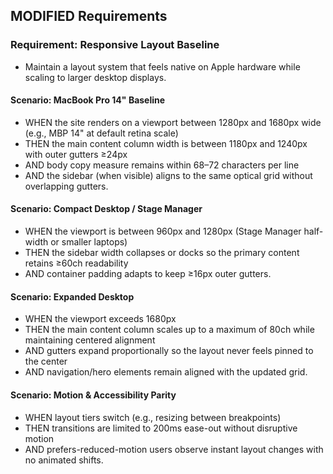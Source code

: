 ## MODIFIED Requirements

### Requirement: Responsive Layout Baseline

- Maintain a layout system that feels native on Apple hardware while scaling to larger desktop displays.

#### Scenario: MacBook Pro 14" Baseline

- WHEN the site renders on a viewport between 1280px and 1680px wide (e.g., MBP 14" at default retina scale)
- THEN the main content column width is between 1180px and 1240px with outer gutters ≥24px
- AND body copy measure remains within 68–72 characters per line
- AND the sidebar (when visible) aligns to the same optical grid without overlapping gutters.

#### Scenario: Compact Desktop / Stage Manager

- WHEN the viewport is between 960px and 1280px (Stage Manager half-width or smaller laptops)
- THEN the sidebar width collapses or docks so the primary content retains ≥60ch readability
- AND container padding adapts to keep ≥16px outer gutters.

#### Scenario: Expanded Desktop

- WHEN the viewport exceeds 1680px
- THEN the main content column scales up to a maximum of 80ch while maintaining centered alignment
- AND gutters expand proportionally so the layout never feels pinned to the center
- AND navigation/hero elements remain aligned with the updated grid.

#### Scenario: Motion & Accessibility Parity

- WHEN layout tiers switch (e.g., resizing between breakpoints)
- THEN transitions are limited to 200ms ease-out without disruptive motion
- AND prefers-reduced-motion users observe instant layout changes with no animated shifts.
